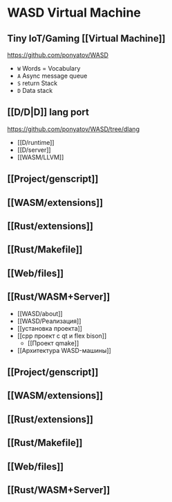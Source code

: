 # WASD Virtual Machine
## Tiny IoT/Gaming [[Virtual Machine]]

https://github.com/ponyatov/WASD

- `W` Words = Vocabulary
- `A` Async message queue
- `S` return Stack
- `D` Data stack

## [[D/D|D]] lang port

https://github.com/ponyatov/WASD/tree/dlang

- [[D/runtime]]
- [[D/server]]
- [[WASM/LLVM]]

##### 

## [[Project/genscript]]
## [[WASM/extensions]]
## [[Rust/extensions]]
## [[Rust/Makefile]]
## [[Web/files]]

## [[Rust/WASM+Server]]
- [[WASD/about]]
- [[WASD/Реализация]]
- [[установка проекта]]
- [[cpp проект c qt и flex bison]]
	- [[Проект qmake]]
- [[Архитектура WASD-машины]]

## [[Project/genscript]]
## [[WASM/extensions]]
## [[Rust/extensions]]
## [[Rust/Makefile]]
## [[Web/files]]

## [[Rust/WASM+Server]]
